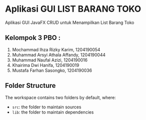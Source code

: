 # Aplikasi GUI LIST BARANG TOKO

Aplikasi GUI JavaFX CRUD untuk Menampilkan List Barang Toko

## Kelompok 3 PBO :

1. Mochammad Ihza Rizky Karim, 1204190054
2. Muhammad Arsyi Athala Affandy, 1204190044
3. Muhammad Naufal Azizi, 1204190016
4. Khairima Dwi Hanifa, 1204190019
5. Mustafa Farhan Sasongko, 1204190036

## Folder Structure

The workspace contains two folders by default, where:

- `src`: the folder to maintain sources
- `lib`: the folder to maintain dependencies

